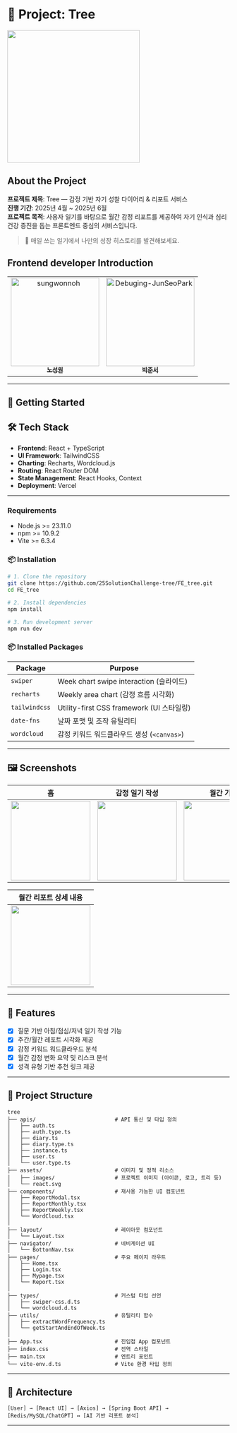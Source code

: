 # 🌳 Project: Tree


<img src="https://github.com/user-attachments/assets/284eba39-ccc8-4264-bffe-0a8ee0dc96ba" width="300"/>


## About the Project

**프로젝트 제목**: Tree — 감정 기반 자기 성찰 다이어리 & 리포트 서비스  
**진행 기간**: 2025년 4월 ~ 2025년 6월  
**프로젝트 목적**: 사용자 일기를 바탕으로 월간 감정 리포트를 제공하여 자기 인식과 심리 건강 증진을 돕는 프론트엔드 중심의 서비스입니다.  

> 🌱 매일 쓰는 일기에서 나만의 성장 히스토리를 발견해보세요.


## Frontend developer Introduction



<table>
<tr>
  <td align="center">
    <a href="https://github.com/sungwonnoh">
      <img src="https://github.com/sungwonnoh.png" width="200px;" alt="sungwonnoh"/><br />
      <sub><b>노성원</b></sub>
    </a>
  </td>
  <td align="center">
    <a href="https://github.com/Debuging-JunSeoPark">
      <img src="https://github.com/Debuging-JunSeoPark.png" width="200px;" alt="Debuging-JunSeoPark"/><br />
      <sub><b>박준서</b></sub>
    </a>
  </td>
</tr>
</table>



---

## 🚀 Getting Started
## 🛠 Tech Stack

- **Frontend**: React + TypeScript
- **UI Framework**: TailwindCSS
- **Charting**: Recharts, Wordcloud.js
- **Routing**: React Router DOM
- **State Management**: React Hooks, Context
- **Deployment**: Vercel

---

### Requirements
- Node.js >= 23.11.0
- npm >= 10.9.2
- Vite >= 6.3.4

### 📦 Installation
```bash
# 1. Clone the repository
git clone https://github.com/25SolutionChallenge-tree/FE_tree.git
cd FE_tree

# 2. Install dependencies
npm install

# 3. Run development server
npm run dev

```
### 📦 Installed Packages

| Package       | Purpose                               |
| ------------- | ------------------------------------- |
| `swiper`      | Week chart swipe interaction (슬라이드)   |
| `recharts`    | Weekly area chart (감정 흐름 시각화)         |
| `tailwindcss` | Utility-first CSS framework (UI 스타일링) |
| `date-fns`    | 날짜 포맷 및 조작 유틸리티                       |
| `wordcloud`   | 감정 키워드 워드클라우드 생성 (`<canvas>`)         |


---

## 🖼️ Screenshots

| 홈 | 감정 일기 작성 | 월간 기록 | 주간 기록 및 워드 클라우드 |
|:--:|:--:|:--:|:--:|
| <img src="https://github.com/user-attachments/assets/f2386b35-9701-45e5-8a7c-0e3c4e037b29" width="180"/> | <img src="https://github.com/user-attachments/assets/6072d779-8601-431e-8cfd-723db3795ab4" width="180"/> | <img src="https://github.com/user-attachments/assets/a4fcae89-b8a2-42b0-a0ba-9cc5cf9aedce" width="180"/> | <img src="https://github.com/user-attachments/assets/baa44948-e786-478e-8cb2-c7421a27cb8a" width="180"/> |

| 월간 리포트 상세 내용 | 
|:--:|
| <img src="https://github.com/user-attachments/assets/d5263244-f05c-4186-b8e7-11d60b563261" width="180"/> |  |  |  |


---

## 🌟 Features

- [x] 질문 기반 아침/점심/저녁 일기 작성 기능
- [x] 주간/월간 레포트 시각화 제공
- [x] 감정 키워드 워드클라우드 분석
- [x] 월간 감정 변화 요약 및 리스크 분석
- [x] 성격 유형 기반 추천 링크 제공

---

## 🧩 Project Structure

```
tree
├── apis/                         # API 통신 및 타입 정의
│   ├── auth.ts
│   ├── auth.type.ts
│   ├── diary.ts
│   ├── diary.type.ts
│   ├── instance.ts
│   ├── user.ts
│   └── user.type.ts
├── assets/                       # 이미지 및 정적 리소스
│   ├── images/                   # 프로젝트 이미지 (아이콘, 로고, 트리 등)
│   └── react.svg
├── components/                   # 재사용 가능한 UI 컴포넌트
│   ├── ReportModal.tsx
│   ├── ReportMonthly.tsx
│   ├── ReportWeekly.tsx
│   └── WordCloud.tsx
│  
├── layout/                       # 레이아웃 컴포넌트
│   └── Layout.tsx
├── navigator/                    # 네비게이션 UI
│   └── BottonNav.tsx
├── pages/                        # 주요 페이지 라우트
│   ├── Home.tsx
│   ├── Login.tsx
│   ├── Mypage.tsx
│   └── Report.tsx
│   
├── types/                        # 커스텀 타입 선언
│   ├── swiper-css.d.ts
│   └── wordcloud.d.ts
├── utils/                        # 유틸리티 함수
│   ├── extractWordFrequency.ts
│   └── getStartAndEndOfWeek.ts
│   
├── App.tsx                       # 진입점 App 컴포넌트
├── index.css                     # 전역 스타일
├── main.tsx                      # 엔트리 포인트
└── vite-env.d.ts                 # Vite 환경 타입 정의

```

---

## 🧠 Architecture

```
[User] → [React UI] → [Axios] → [Spring Boot API] → [Redis/MySQL/ChatGPT] ↔ [AI 기반 리포트 분석]
```

---


